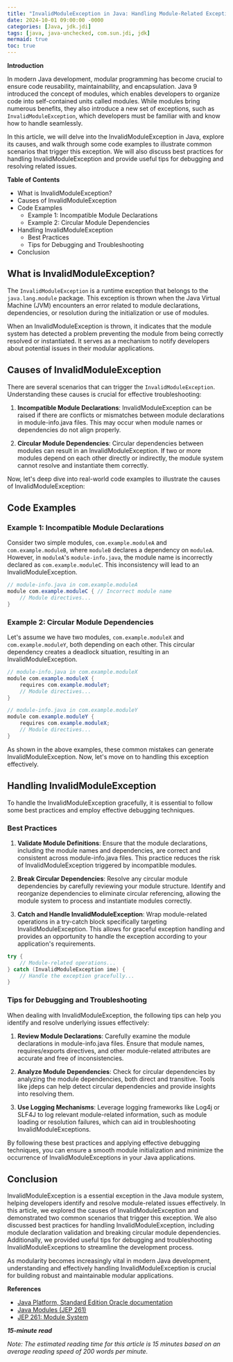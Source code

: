 ```yaml
---
title: "InvalidModuleException in Java: Handling Module-Related Exceptions"
date: 2024-10-01 09:00:00 -0000
categories: [Java, jdk.jdi]
tags: [java, java-unchecked, com.sun.jdi, jdk]
mermaid: true
toc: true
---
```



**Introduction**

In modern Java development, modular programming has become crucial to ensure code reusability, maintainability, and encapsulation. Java 9 introduced the concept of modules, which enables developers to organize code into self-contained units called modules. While modules bring numerous benefits, they also introduce a new set of exceptions, such as `InvalidModuleException`, which developers must be familiar with and know how to handle seamlessly.

In this article, we will delve into the InvalidModuleException in Java, explore its causes, and walk through some code examples to illustrate common scenarios that trigger this exception. We will also discuss best practices for handling InvalidModuleException and provide useful tips for debugging and resolving related issues.

**Table of Contents**
- What is InvalidModuleException?
- Causes of InvalidModuleException
- Code Examples
    - Example 1: Incompatible Module Declarations
    - Example 2: Circular Module Dependencies
- Handling InvalidModuleException
    - Best Practices
    - Tips for Debugging and Troubleshooting
- Conclusion

## What is InvalidModuleException?

The `InvalidModuleException` is a runtime exception that belongs to the `java.lang.module` package. This exception is thrown when the Java Virtual Machine (JVM) encounters an error related to module declarations, dependencies, or resolution during the initialization or use of modules.

When an InvalidModuleException is thrown, it indicates that the module system has detected a problem preventing the module from being correctly resolved or instantiated. It serves as a mechanism to notify developers about potential issues in their modular applications.

## Causes of InvalidModuleException

There are several scenarios that can trigger the `InvalidModuleException`. Understanding these causes is crucial for effective troubleshooting:

1. **Incompatible Module Declarations**: InvalidModuleException can be raised if there are conflicts or mismatches between module declarations in module-info.java files. This may occur when module names or dependencies do not align properly.

2. **Circular Module Dependencies**: Circular dependencies between modules can result in an InvalidModuleException. If two or more modules depend on each other directly or indirectly, the module system cannot resolve and instantiate them correctly.

Now, let's deep dive into real-world code examples to illustrate the causes of InvalidModuleException:

## Code Examples

### Example 1: Incompatible Module Declarations

Consider two simple modules, `com.example.moduleA` and `com.example.moduleB`, where `moduleB` declares a dependency on `moduleA`. However, in `moduleA`'s `module-info.java`, the module name is incorrectly declared as `com.example.moduleC`. This inconsistency will lead to an InvalidModuleException.

```java
// module-info.java in com.example.moduleA
module com.example.moduleC { // Incorrect module name
    // Module directives...
}
```

### Example 2: Circular Module Dependencies

Let's assume we have two modules, `com.example.moduleX` and `com.example.moduleY`, both depending on each other. This circular dependency creates a deadlock situation, resulting in an InvalidModuleException.

```java
// module-info.java in com.example.moduleX
module com.example.moduleX {
    requires com.example.moduleY;
    // Module directives...
}

// module-info.java in com.example.moduleY
module com.example.moduleY {
    requires com.example.moduleX;
    // Module directives...
}
```

As shown in the above examples, these common mistakes can generate InvalidModuleException. Now, let's move on to handling this exception effectively.

## Handling InvalidModuleException

To handle the InvalidModuleException gracefully, it is essential to follow some best practices and employ effective debugging techniques.

### Best Practices

1. **Validate Module Definitions**: Ensure that the module declarations, including the module names and dependencies, are correct and consistent across module-info.java files. This practice reduces the risk of InvalidModuleException triggered by incompatible modules.

2. **Break Circular Dependencies**: Resolve any circular module dependencies by carefully reviewing your module structure. Identify and reorganize dependencies to eliminate circular referencing, allowing the module system to process and instantiate modules correctly.

3. **Catch and Handle InvalidModuleException**: Wrap module-related operations in a try-catch block specifically targeting InvalidModuleException. This allows for graceful exception handling and provides an opportunity to handle the exception according to your application's requirements.

```java
try {
    // Module-related operations...
} catch (InvalidModuleException ime) {
    // Handle the exception gracefully...
}
```

### Tips for Debugging and Troubleshooting

When dealing with InvalidModuleException, the following tips can help you identify and resolve underlying issues effectively:

1. **Review Module Declarations**: Carefully examine the module declarations in module-info.java files. Ensure that module names, requires/exports directives, and other module-related attributes are accurate and free of inconsistencies.

2. **Analyze Module Dependencies**: Check for circular dependencies by analyzing the module dependencies, both direct and transitive. Tools like jdeps can help detect circular dependencies and provide insights into resolving them.

3. **Use Logging Mechanisms**: Leverage logging frameworks like Log4j or SLF4J to log relevant module-related information, such as module loading or resolution failures, which can aid in troubleshooting InvalidModuleExceptions.

By following these best practices and applying effective debugging techniques, you can ensure a smooth module initialization and minimize the occurrence of InvalidModuleExceptions in your Java applications.

## Conclusion

InvalidModuleException is a essential exception in the Java module system, helping developers identify and resolve module-related issues effectively. In this article, we explored the causes of InvalidModuleException and demonstrated two common scenarios that trigger this exception. We also discussed best practices for handling InvalidModuleException, including module declaration validation and breaking circular module dependencies. Additionally, we provided useful tips for debugging and troubleshooting InvalidModuleExceptions to streamline the development process.

As modularity becomes increasingly vital in modern Java development, understanding and effectively handling InvalidModuleException is crucial for building robust and maintainable modular applications.

**References**
- [Java Platform, Standard Edition Oracle documentation](https://docs.oracle.com/en/java/javase/14/docs/api/java.base/java/lang/module/InvalidModuleException.html)
- [Java Modules (JEP 261)](https://openjdk.java.net/jeps/261)
- [JEP 261: Module System](https://openjdk.java.net/jeps/261)

***15-minute read***

*Note: The estimated reading time for this article is 15 minutes based on an average reading speed of 200 words per minute.*